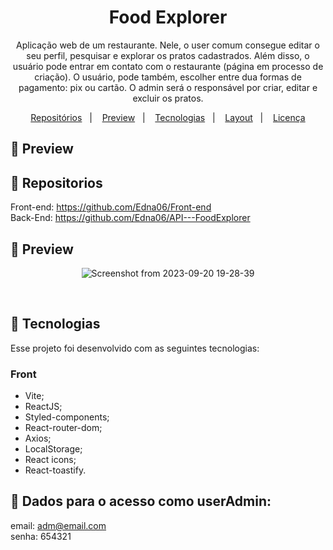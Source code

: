 <h1 align="center">Food Explorer</h1>

<p align="center">
Aplicação web de um restaurante. 
Nele, o user comum consegue editar o seu perfil, pesquisar e explorar os pratos cadastrados. Além disso, o usuário pode entrar em contato com o restaurante (página em processo de criação). O usuário, pode também, escolher entre dua formas de pagamento: pix ou cartão. 
O admin será o responsável por criar, editar e excluir os pratos. 

</p>

<p align="center">
  <a href="#-repositorios">Repositórios</a>&nbsp;&nbsp;&nbsp;|&nbsp;&nbsp;&nbsp;
  <a href="#-preview">Preview</a>&nbsp;&nbsp;&nbsp;|&nbsp;&nbsp;&nbsp;
  <a href="#-tecnologias">Tecnologias</a>&nbsp;&nbsp;&nbsp;|&nbsp;&nbsp;&nbsp;
  <a href="#-layout">Layout</a>&nbsp;&nbsp;&nbsp;|&nbsp;&nbsp;&nbsp;
  <a href="#memo-licença">Licença</a>
</p>

## 👾 Preview


## 📂 Repositorios

Front-end: https://github.com/Edna06/Front-end
<br>
Back-End: https://github.com/Edna06/API---FoodExplorer


## 👾 Preview

<div align="center">

![Screenshot from 2023-09-20 19-28-39](https://github.com/Edna06/Front-end/assets/102126245/5d296ca5-8028-4b67-8687-7c9000f5d2df)


 
</div>

<div align="center">

<br>
</div>

## 🚀 Tecnologias

Esse projeto foi desenvolvido com as seguintes tecnologias:

### Front
- Vite;
- ReactJS;
- Styled-components;
- React-router-dom;
- Axios;
- LocalStorage;
- React icons;
- React-toastify.

  
## 🔖 Dados para o acesso como userAdmin:
email: adm@email.com
<br/>
senha: 654321



